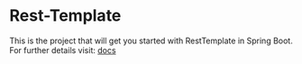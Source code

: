 # Rest-Template

This is the project that will get you started with RestTemplate in Spring Boot.
For further details visit: [docs](https://docs.spring.io/spring-framework/docs/current/javadoc-api/org/springframework/web/client/RestTemplate.html)

